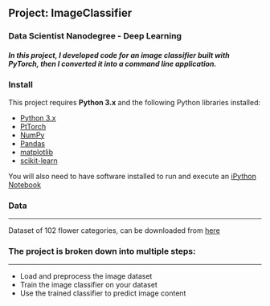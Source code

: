 ## Project: ImageClassifier
### Data Scientist Nanodegree - Deep Learning

##### In this project, I developed code for an image classifier built with PyTorch, then I converted it into a command line application.


### Install

This project requires **Python 3.x** and the following Python libraries installed:

- [Python 3.x ](https://www.python.org/downloads/)
- [PtTorch](https://pytorch.org/)
- [NumPy](http://www.numpy.org/)
- [Pandas](http://pandas.pydata.org)
- [matplotlib](http://matplotlib.org/)
- [scikit-learn](http://scikit-learn.org/stable/)

You will also need to have software installed to run and execute an [iPython Notebook](http://ipython.org/notebook.html)



### Data
---
Dataset of 102 flower categories, can be downloaded from <a href="http://www.robots.ox.ac.uk/~vgg/data/flowers/102/index.html">here</a> 


### The project is broken down into multiple steps:
---
- Load and preprocess the image dataset
- Train the image classifier on your dataset
- Use the trained classifier to predict image content